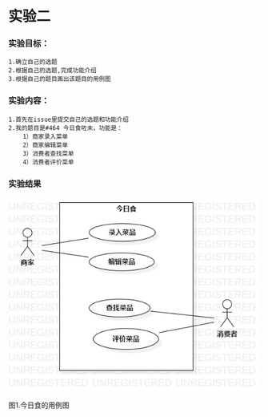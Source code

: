 # 实验二

### 实验目标：
    1.确立自己的选题
    2.根据自己的选题,完成功能介绍
    3.根据自己的题目画出该题目的用例图
    

### 实验内容：
    1.首先在issue里提交自己的选题和功能介绍
    2.我的题目是#464 今日食咗未，功能是：
        1）商家录入菜单
        2）商家编辑菜单
        3）消费者查找菜单
        4）消费者评价菜单
    


### 实验结果

![用例图](./Lab2_UseCaseDiagram.jpg)
  
  
  
  
  
  图1.今日食的用例图
